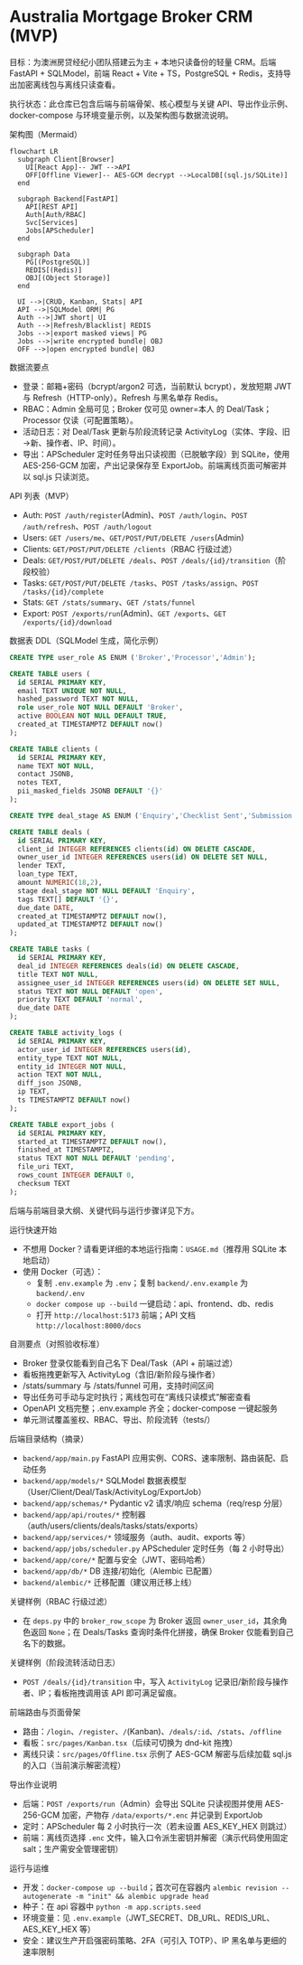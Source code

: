 # Australia Mortgage Broker CRM (MVP)

目标：为澳洲房贷经纪小团队搭建云为主 + 本地只读备份的轻量 CRM。后端 FastAPI + SQLModel，前端 React + Vite + TS，PostgreSQL + Redis，支持导出加密离线包与离线只读查看。

执行状态：此仓库已包含后端与前端骨架、核心模型与关键 API、导出作业示例、docker-compose 与环境变量示例，以及架构图与数据流说明。

架构图（Mermaid）

```mermaid
flowchart LR
  subgraph Client[Browser]
    UI[React App]-- JWT -->API
    OFF[Offline Viewer]-- AES-GCM decrypt -->LocalDB[(sql.js/SQLite)]
  end

  subgraph Backend[FastAPI]
    API[REST API]
    Auth[Auth/RBAC]
    Svc[Services]
    Jobs[APScheduler]
  end

  subgraph Data
    PG[(PostgreSQL)]
    REDIS[(Redis)]
    OBJ[(Object Storage)]
  end

  UI -->|CRUD, Kanban, Stats| API
  API -->|SQLModel ORM| PG
  Auth -->|JWT short| UI
  Auth -->|Refresh/Blacklist| REDIS
  Jobs -->|export masked views| PG
  Jobs -->|write encrypted bundle| OBJ
  OFF -->|open encrypted bundle| OBJ
```

数据流要点
- 登录：邮箱+密码（bcrypt/argon2 可选，当前默认 bcrypt），发放短期 JWT 与 Refresh（HTTP-only）。Refresh 与黑名单存 Redis。
- RBAC：Admin 全局可见；Broker 仅可见 owner=本人 的 Deal/Task；Processor 仅读（可配置策略）。
- 活动日志：对 Deal/Task 更新与阶段流转记录 ActivityLog（实体、字段、旧→新、操作者、IP、时间）。
- 导出：APScheduler 定时任务导出只读视图（已脱敏字段）到 SQLite，使用 AES-256-GCM 加密，产出记录保存至 ExportJob。前端离线页面可解密并以 sql.js 只读浏览。

API 列表（MVP）
- Auth: `POST /auth/register`(Admin)、`POST /auth/login`、`POST /auth/refresh`、`POST /auth/logout`
- Users: `GET /users/me`、`GET/POST/PUT/DELETE /users`(Admin)
- Clients: `GET/POST/PUT/DELETE /clients`（RBAC 行级过滤）
- Deals: `GET/POST/PUT/DELETE /deals`、`POST /deals/{id}/transition`（阶段校验）
- Tasks: `GET/POST/PUT/DELETE /tasks`、`POST /tasks/assign`、`POST /tasks/{id}/complete`
- Stats: `GET /stats/summary`、`GET /stats/funnel`
- Export: `POST /exports/run`(Admin)、`GET /exports`、`GET /exports/{id}/download`

数据表 DDL（SQLModel 生成，简化示例）

```sql
CREATE TYPE user_role AS ENUM ('Broker','Processor','Admin');

CREATE TABLE users (
  id SERIAL PRIMARY KEY,
  email TEXT UNIQUE NOT NULL,
  hashed_password TEXT NOT NULL,
  role user_role NOT NULL DEFAULT 'Broker',
  active BOOLEAN NOT NULL DEFAULT TRUE,
  created_at TIMESTAMPTZ DEFAULT now()
);

CREATE TABLE clients (
  id SERIAL PRIMARY KEY,
  name TEXT NOT NULL,
  contact JSONB,
  notes TEXT,
  pii_masked_fields JSONB DEFAULT '{}'
);

CREATE TYPE deal_stage AS ENUM ('Enquiry','Checklist Sent','Submission','Approval','Settlement');

CREATE TABLE deals (
  id SERIAL PRIMARY KEY,
  client_id INTEGER REFERENCES clients(id) ON DELETE CASCADE,
  owner_user_id INTEGER REFERENCES users(id) ON DELETE SET NULL,
  lender TEXT,
  loan_type TEXT,
  amount NUMERIC(18,2),
  stage deal_stage NOT NULL DEFAULT 'Enquiry',
  tags TEXT[] DEFAULT '{}',
  due_date DATE,
  created_at TIMESTAMPTZ DEFAULT now(),
  updated_at TIMESTAMPTZ DEFAULT now()
);

CREATE TABLE tasks (
  id SERIAL PRIMARY KEY,
  deal_id INTEGER REFERENCES deals(id) ON DELETE CASCADE,
  title TEXT NOT NULL,
  assignee_user_id INTEGER REFERENCES users(id) ON DELETE SET NULL,
  status TEXT NOT NULL DEFAULT 'open',
  priority TEXT DEFAULT 'normal',
  due_date DATE
);

CREATE TABLE activity_logs (
  id SERIAL PRIMARY KEY,
  actor_user_id INTEGER REFERENCES users(id),
  entity_type TEXT NOT NULL,
  entity_id INTEGER NOT NULL,
  action TEXT NOT NULL,
  diff_json JSONB,
  ip TEXT,
  ts TIMESTAMPTZ DEFAULT now()
);

CREATE TABLE export_jobs (
  id SERIAL PRIMARY KEY,
  started_at TIMESTAMPTZ DEFAULT now(),
  finished_at TIMESTAMPTZ,
  status TEXT NOT NULL DEFAULT 'pending',
  file_uri TEXT,
  rows_count INTEGER DEFAULT 0,
  checksum TEXT
);
```

后端与前端目录大纲、关键代码与运行步骤详见下方。

运行快速开始
- 不想用 Docker？请看更详细的本地运行指南：`USAGE.md`（推荐用 SQLite 本地启动）
- 使用 Docker（可选）：
  - 复制 `.env.example` 为 `.env`；复制 `backend/.env.example` 为 `backend/.env`
  - `docker compose up --build` 一键启动：api、frontend、db、redis
  - 打开 `http://localhost:5173` 前端；API 文档 `http://localhost:8000/docs`

自测要点（对照验收标准）
- Broker 登录仅能看到自己名下 Deal/Task（API + 前端过滤）
- 看板拖拽更新写入 ActivityLog（含旧/新阶段与操作者）
- /stats/summary 与 /stats/funnel 可用，支持时间区间
- 导出任务可手动与定时执行；离线包可在“离线只读模式”解密查看
- OpenAPI 文档完整；.env.example 齐全；docker-compose 一键起服务
- 单元测试覆盖鉴权、RBAC、导出、阶段流转（tests/）

后端目录结构（摘录）
- `backend/app/main.py` FastAPI 应用实例、CORS、速率限制、路由装配、启动任务
- `backend/app/models/*` SQLModel 数据表模型（User/Client/Deal/Task/ActivityLog/ExportJob）
- `backend/app/schemas/*` Pydantic v2 请求/响应 schema（req/resp 分层）
- `backend/app/api/routes/*` 控制器（auth/users/clients/deals/tasks/stats/exports）
- `backend/app/services/*` 领域服务（auth、audit、exports 等）
- `backend/app/jobs/scheduler.py` APScheduler 定时任务（每 2 小时导出）
- `backend/app/core/*` 配置与安全（JWT、密码哈希）
- `backend/app/db/*` DB 连接/初始化（Alembic 已配置）
- `backend/alembic/*` 迁移配置（建议用迁移上线）

关键样例（RBAC 行级过滤）
- 在 `deps.py` 中的 `broker_row_scope` 为 Broker 返回 `owner_user_id`，其余角色返回 `None`；在 Deals/Tasks 查询时条件化拼接，确保 Broker 仅能看到自己名下的数据。

关键样例（阶段流转活动日志）
- `POST /deals/{id}/transition` 中，写入 `ActivityLog` 记录旧/新阶段与操作者、IP；看板拖拽调用该 API 即可满足留痕。

前端路由与页面骨架
- 路由：`/login`、`/register`、`/`(Kanban)、`/deals/:id`、`/stats`、`/offline`
- 看板：`src/pages/Kanban.tsx`（后续可切换为 dnd-kit 拖拽）
- 离线只读：`src/pages/Offline.tsx` 示例了 AES-GCM 解密与后续加载 sql.js 的入口（当前演示解密流程）

导出作业说明
- 后端：`POST /exports/run`（Admin）会导出 SQLite 只读视图并使用 AES-256-GCM 加密，产物存 `/data/exports/*.enc` 并记录到 ExportJob
- 定时：APScheduler 每 2 小时执行一次（若未设置 AES_KEY_HEX 则跳过）
- 前端：离线页选择 `.enc` 文件，输入口令派生密钥并解密（演示代码使用固定 salt；生产需安全管理密钥）

运行与运维
- 开发：`docker-compose up --build`；首次可在容器内 `alembic revision --autogenerate -m "init" && alembic upgrade head`
- 种子：在 api 容器中 `python -m app.scripts.seed`
- 环境变量：见 `.env.example`（JWT_SECRET、DB_URL、REDIS_URL、AES_KEY_HEX 等）
- 安全：建议生产开启强密码策略、2FA（可引入 TOTP）、IP 黑名单与更细的速率限制
